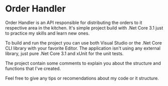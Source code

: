 # Order Handler

Order Handler is an API responsible for distributing the orders to it respective area in the kitchen. It's simple project build with .Net Core 3.1 just to practice my skills and learn new ones.


To build and run the project you can use both Visual Studio or the .Net Core CLI library with your favorite Editor. The application isn't using any external library, just pure .Net Core 3.1 and xUnit for the unit tests.


The project contain some comments to explain you about the structure and functions that I've created.


Feel free to give any tips or recomendations about my code or it structure.
